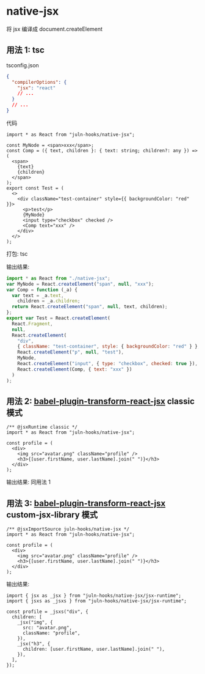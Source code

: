 # native-jsx

将 jsx 编译成 document.createElement

## 用法 1: tsc

tsconfig.json

```json
{
  "compilerOptions": {
    "jsx": "react"
    // ...
  }
  // ...
}
```

代码

```tsx
import * as React from "juln-hooks/native-jsx";

const MyNode = <span>xxx</span>;
const Comp = ({ text, children }: { text: string; children?: any }) => (
  <span>
    {text}
    {children}
  </span>
);
export const Test = (
  <>
    <div className="test-container" style={{ backgroundColor: "red" }}>
      <p>test</p>
      {MyNode}
      <input type="checkbox" checked />
      <Comp text="xxx" />
    </div>
  </>
);
```

打包: tsc

输出结果:

```js
import * as React from "./native-jsx";
var MyNode = React.createElement("span", null, "xxx");
var Comp = function (_a) {
  var text = _a.text,
    children = _a.children;
  return React.createElement("span", null, text, children);
};
export var Test = React.createElement(
  React.Fragment,
  null,
  React.createElement(
    "div",
    { className: "test-container", style: { backgroundColor: "red" } },
    React.createElement("p", null, "test"),
    MyNode,
    React.createElement("input", { type: "checkbox", checked: true }),
    React.createElement(Comp, { text: "xxx" })
  )
);
```

## 用法 2: [babel-plugin-transform-react-jsx](https://babeljs.io/docs/babel-plugin-transform-react-jsx) classic 模式

```tsx
/** @jsxRuntime classic */
import * as React from "juln-hooks/native-jsx";

const profile = (
  <div>
    <img src="avatar.png" className="profile" />
    <h3>{[user.firstName, user.lastName].join(" ")}</h3>
  </div>
);
```

输出结果: 同用法 1

## 用法 3: [babel-plugin-transform-react-jsx](https://babeljs.io/docs/babel-plugin-transform-react-jsx) custom-jsx-library 模式

```tsx
/** @jsxImportSource juln-hooks/native-jsx */
import * as React from "juln-hooks/native-jsx";

const profile = (
  <div>
    <img src="avatar.png" className="profile" />
    <h3>{[user.firstName, user.lastName].join(" ")}</h3>
  </div>
);
```

输出结果:

```tsx
import { jsx as _jsx } from "juln-hooks/native-jsx/jsx-runtime";
import { jsxs as _jsxs } from "juln-hooks/native-jsx/jsx-runtime";

const profile = _jsxs("div", {
  children: [
    _jsx("img", {
      src: "avatar.png",
      className: "profile",
    }),
    _jsx("h3", {
      children: [user.firstName, user.lastName].join(" "),
    }),
  ],
});
```
